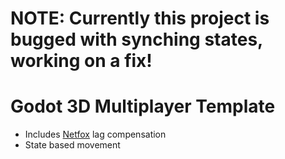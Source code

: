 # NOTE: Currently this project is bugged with synching states, working on a fix!

# Godot 3D Multiplayer Template

- Includes [Netfox](https://github.com/foxssake/netfox) lag compensation
- State based movement

